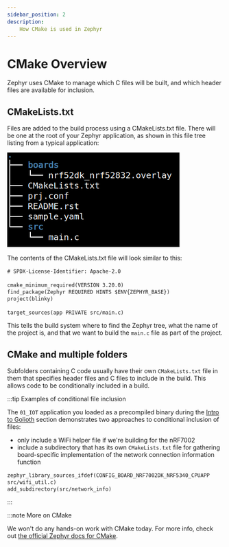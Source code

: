 ```yaml
---
sidebar_position: 2
description:
    How CMake is used in Zephyr
---
```


# CMake Overview

Zephyr uses CMake to manage which C files will be built, and which header files
are available for inclusion.

## CMakeLists.txt

Files are added to the build process using a CMakeLists.txt file. There will be
one at the root of your Zephyr application, as shown in this file tree listing
from a typical application:

![Typical file tree for a Zephyr application](./assets/typical_tree_for_zephyr_application.jpg)

The contents of the CMakeLists.txt file will look similar to this:

```
# SPDX-License-Identifier: Apache-2.0

cmake_minimum_required(VERSION 3.20.0)
find_package(Zephyr REQUIRED HINTS $ENV{ZEPHYR_BASE})
project(blinky)

target_sources(app PRIVATE src/main.c)
```

This tells the build system where to find the Zephyr tree, what the name of the
project is, and that we want to build the `main.c` file as part of the project.

## CMake and multiple folders

Subfolders containing C code usually have their own `CMakeLists.txt` file in
them that specifies header files and C files to include in the build. This
allows code to be conditionally included in a build.

:::tip Examples of conditional file inclusion

The `01_IOT` application you loaded as a precompiled binary during the [Intro to
Golioth](/docs/golioth-exploration) section demonstrates two approaches to
conditional inclusion of files:

* only include a WiFi helper file if we're building for the nRF7002
* include a subdirectory that has its own `CMakeLists.txt` file for gathering
  board-specific implementation of the network connection information function

```
zephyr_library_sources_ifdef(CONFIG_BOARD_NRF7002DK_NRF5340_CPUAPP src/wifi_util.c)
add_subdirectory(src/network_info)
```

:::

:::note More on CMake

We won't do any hands-on work with CMake today. For more info, check out [the
official Zephyr docs for
CMake](https://docs.zephyrproject.org/latest/build/zephyr_cmake_package.html).
